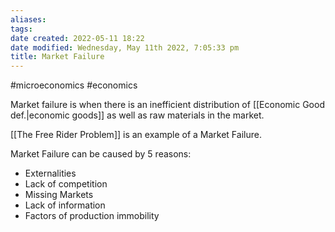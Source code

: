 ```yaml
---
aliases: 
tags: 
date created: 2022-05-11 18:22
date modified: Wednesday, May 11th 2022, 7:05:33 pm
title: Market Failure
---
```


#microeconomics #economics

Market failure is when there is an inefficient distribution of [[Economic Good def.|economic goods]] as well as raw materials in the market.

[[The Free Rider Problem]] is an example of a Market Failure.

Market Failure can be caused by 5 reasons:

- Externalities
- Lack of competition
- Missing Markets
- Lack of information
- Factors of production immobility
